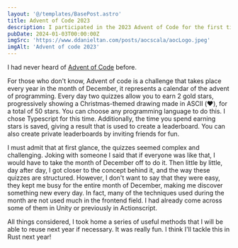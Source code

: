 ```yaml
---
layout: '@/templates/BasePost.astro'
title: Advent of Code 2023
description: I participated in the 2023 Advent of Code for the first time, let's see how it went!
pubDate: 2024-01-03T00:00:00Z
imgSrc: 'https://www.ddanieltan.com/posts/aocscala/aocLogo.jpeg'
imgAlt: 'Advent of code 2023'
---
```


I had never heard of [Advent of Code](https://adventofcode.com/) before.

For those who don't know, Advent of code is a challenge that takes place every year in the month of December, it represents a calendar of the advent of programming. Every day two quizzes allow you to earn 2 gold stars, progressively showing a Christmas-themed drawing made in ASCII (❤️), for a total of 50 stars. You can choose any programming language to do this. I chose Typescript for this time. Additionally, the time you spend earning stars is saved, giving a result that is used to create a leaderboard. You can also create private leaderboards by inviting friends for fun.

I must admit that at first glance, the quizzes seemed complex and challenging. Joking with someone I said that if everyone was like that, I would have to take the month of December off to do it. Then little by little, day after day, I got closer to the concept behind it, and the way these quizzes are structured. However, I don't want to say that they were easy, they kept me busy for the entire month of December, making me discover something new every day. In fact, many of the techniques used during the month are not used much in the frontend field. I had already come across some of them in Unity or previously in Actionscript.

All things considered, I took home a series of useful methods that I will be able to reuse next year if necessary. It was really fun. I think I'll tackle this in Rust next year!
